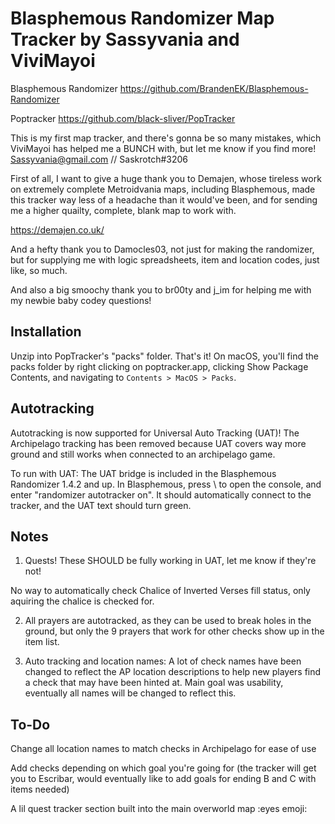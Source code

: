 # Blasphemous Randomizer Map Tracker by Sassyvania and ViviMayoi

Blasphemous Randomizer
https://github.com/BrandenEK/Blasphemous-Randomizer

Poptracker 
https://github.com/black-sliver/PopTracker

This is my first map tracker, and there's gonna be so many mistakes, which ViviMayoi has helped me a BUNCH with, but let me know if you find more! Sassyvania@gmail.com // Saskrotch#3206

First of all, I want to give a huge thank you to Demajen, whose tireless work on extremely complete Metroidvania maps, including Blasphemous, made this tracker way less of a headache than it would've been, and for sending me a higher quailty, complete, blank map to work with. 

https://demajen.co.uk/

And a hefty thank you to Damocles03, not just for making the randomizer, but for supplying me with logic spreadsheets, item and location codes, just like, so much. 

And also a big smoochy thank you to br00ty and j_im for helping me with my newbie baby codey questions!

## Installation

Unzip into PopTracker's "packs" folder. That's it! On macOS, you'll find the packs folder by right clicking on poptracker.app, clicking Show Package Contents, and navigating to `Contents > MacOS > Packs`.

## Autotracking

Autotracking is now supported for Universal Auto Tracking (UAT)! The Archipelago tracking has been removed because UAT covers way more ground and still works when connected to an archipelago game.

To run with UAT: The UAT bridge is included in the Blasphemous Randomizer 1.4.2 and up. In Blasphemous, press \ to open the console, and enter "randomizer autotracker on". It should automatically connect to the tracker, and the UAT text should turn green.

## Notes

1) Quests! These SHOULD be fully working in UAT, let me know if they're not!

No way to automatically check Chalice of Inverted Verses fill status, only aquiring the chalice is checked for.

2) All prayers are autotracked, as they can be used to break holes in the ground, but only the 9 prayers that work for other checks show up in the item list. 

3) Auto tracking and location names: A lot of check names have been changed to reflect the AP location descriptions to help new players find a check that may have been hinted at. Main goal was usability, eventually all names will be changed to reflect this.

## To-Do

Change all location names to match checks in Archipelago for ease of use

Add checks depending on which goal you're going for (the tracker will get you to Escribar, would eventually like to add goals for ending B and C with items needed)

A lil quest tracker section built into the main overworld map :eyes emoji:
